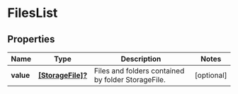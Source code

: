 # FilesList

## Properties
Name | Type | Description | Notes
------------ | ------------- | ------------- | -------------
**value** | [**[StorageFile]?**](StorageFile.md) | Files and folders contained by folder StorageFile. | [optional] 


